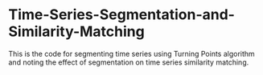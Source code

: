 # Time-Series-Segmentation-and-Similarity-Matching
This is the code for segmenting time series using Turning Points algorithm and noting the effect of segmentation on time series similarity matching.
